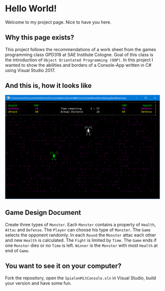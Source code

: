 # Hello World!

Welcome to my project page. Nice to have you here.

## Why this page exists?

This project follows the recommendations of a work sheet from the games programming class GPD318 at SAE Institute Cologne. Goal of this class is the introduction of `Object Orientated Programming (OOP)`. In this project I wanted to show the abilities and borders of a Console-App written in C# using Visual Studio 2017.

## And this is, how it looks like

![./Bilder/MonsterHunter.PNG](./Bilder/MonsterHunter.PNG) 

## Game Design Document

Create three types of `Monster`.
Each `Monster` contains a property of `Health`, `Attac` and `Defense`.
The `Player` can choose his type of `Monster`.
The `Game` selects the opponent randomly.
In each `Round` the `Monster` attac each other and new `Health` is calculated.
The `Fight` is limited by `Time`.
The `Game` ends if one `Monster` dies or no `Time` is left.
`Winner` is the `Monster` with most `Health` at end of `Game`.

## You want to see it on your computer?

Fork the repository, open the `SpielenMitConsole.sln` in Visual Studio, build your version and have some fun.

